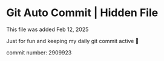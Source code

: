 # Git Auto Commit | Hidden File

This file was added Feb 12, 2025

Just for fun and keeping my daily git commit active 🤪

commit number: 2909923
